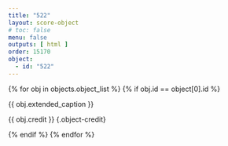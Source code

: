 ```yaml
---
title: "522"
layout: score-object
# toc: false
menu: false
outputs: [ html ]
order: 15170
object:
  - id: "522"
---
```


{% for obj in objects.object_list %}
{% if obj.id == object[0].id %}

{{ obj.extended_caption }}

{{ obj.credit }} {.object-credit}

{% endif %}
{% endfor %}
